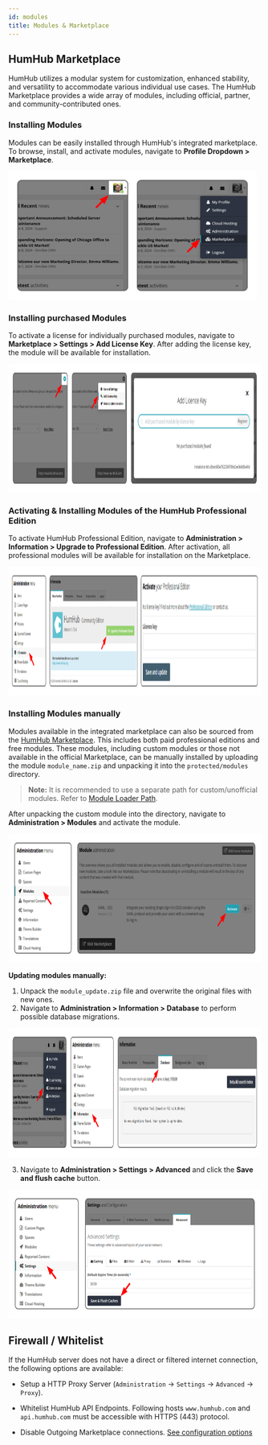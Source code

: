 ```yaml
---
id: modules
title: Modules & Marketplace
---
```



## HumHub Marketplace
HumHub utilizes a modular system for customization, enhanced stability, and versatility to accommodate various individual use cases. The HumHub Marketplace provides a wide array of modules, including official, partner, and community-contributed ones.

### Installing Modules
Modules can be easily installed through HumHub's integrated marketplace. To browse, install, and activate modules, navigate to **Profile Dropdown > Marketplace**.

<img src="images/hh-docs-navigate-to-marketplace.png" alt="Navigate to Marketplace" height="256px">

### Installing purchased Modules
To activate a license for individually purchased modules, navigate to **Marketplace > Settings > Add License Key**. After adding the license key, the module will be available for installation.

<img src="images/hh-docs-add-license-key.png" alt="Add License Key" height="256px">

### Activating & Installing Modules of the HumHub Professional Edition
To activate HumHub Professional Edition, navigate to **Administration > Information > Upgrade to Professional Edition**. After activation, all professional modules will be available for installation on the Marketplace.

<img src="images/hh-docs-activate-pe.png" alt="Activate Professional Edition" height="256px">

### Installing Modules manually
Modules available in the integrated marketplace can also be sourced from the [HumHub Marketplace](https://marketplace.humhub.com/). This includes both paid professional editions and free modules. These modules, including custom modules or those not available in the official Marketplace, can be manually installed by uploading the module `module_name.zip` and unpacking it into the `protected/modules` directory.

> **Note:** It is recommended to use a separate path for custom/unofficial modules. Refer to [Module Loader Path](https://docs.humhub.org/docs/develop/environment/#module-loader-path).

After unpacking the custom module into the directory, navigate to **Administration > Modules** and activate the module.

<img src="images/hh-docs-activate-module.png" alt="Activate Module" height="256px">

**Updating modules manually:**
1. Unpack the `module_update.zip` file and overwrite the original files with new ones.
2. Navigate to **Administration > Information > Database** to perform possible database migrations.

<img src="images/hh-docs-perform-migrations.png" alt="Perform DB Migrations" height="256px">

3. Navigate to **Administration > Settings > Advanced** and click the **Save and flush cache** button.

<img src="images/hh-docs-flush-cache.png" alt="Flush Cache" height="256px">

## Firewall / Whitelist

If the HumHub server does not have a direct or filtered internet connection, the following options are available:

- Setup a HTTP Proxy Server (`Administration` -> `Settings` -> `Advanced` -> `Proxy`).

- Whitelist HumHub API Endpoints. Following hosts `www.humhub.com` and `api.humhub.com` must be accessible with HTTPS (443) protocol.

- Disable Outgoing Marketplace connections. [See configuration options](config-options.md#marketplace)